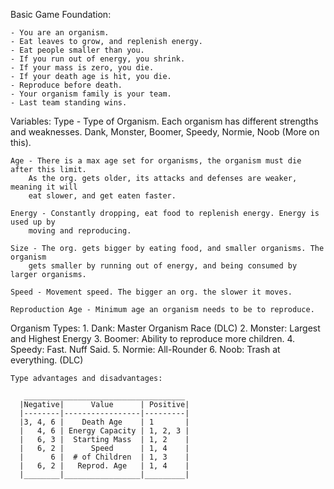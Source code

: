 Basic Game Foundation:

    - You are an organism.
    - Eat leaves to grow, and replenish energy.
    - Eat people smaller than you.
    - If you run out of energy, you shrink.
    - If your mass is zero, you die.
    - If your death age is hit, you die.
    - Reproduce before death.
    - Your organism family is your team.
    - Last team standing wins.

Variables:
    Type - Type of Organism. Each organism has different strengths and weaknesses.
        Dank, Monster, Boomer, Speedy, Normie, Noob (More on this).

    Age - There is a max age set for organisms, the organism must die after this limit.
        As the org. gets older, its attacks and defenses are weaker, meaning it will
        eat slower, and get eaten faster.

    Energy - Constantly dropping, eat food to replenish energy. Energy is used up by
        moving and reproducing.

    Size - The org. gets bigger by eating food, and smaller organisms. The organism
        gets smaller by running out of energy, and being consumed by larger organisms.

    Speed - Movement speed. The bigger an org. the slower it moves.

    Reproduction Age - Minimum age an organism needs to be to reproduce.

Organism Types:
    1. Dank:    Master Organism Race (DLC)
    2. Monster: Largest and Highest Energy
    3. Boomer:  Ability to reproduce more children.
    4. Speedy:  Fast. Nuff Said.
    5. Normie:  All-Rounder
    6. Noob:    Trash at everything. (DLC)

    Type advantages and disadvantages:
    
       ____________________________________
      |Negative|      Value      | Positive|
      |--------|-----------------|---------|
      |3, 4, 6 |    Death Age    | 1       |
      |   4, 6 | Energy Capacity | 1, 2, 3 |
      |   6, 3 |  Starting Mass  | 1, 2    |
      |   6, 2 |      Speed      | 1, 4    |
      |      6 |  # of Children  | 1, 3    |
      |   6, 2 |   Reprod. Age   | 1, 4    |
      |________|_________________|_________|

